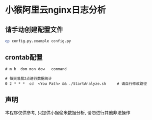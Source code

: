 # 小猴阿里云nginx日志分析

## 请手动创建配置文件

```bash
cp config.py.example config.py
```

## crontab配置

```crontab
# m h  dom mon dow   command

# 每天凌晨2点进行数据统计
0 2 * * *  cd  <You Path> && ./StartAnalyze.sh     # 请自行修改路径
```


## 声明

本程序仅供参考, 只提供小猴偷米数据分析, 请勿进行其他非法操作

